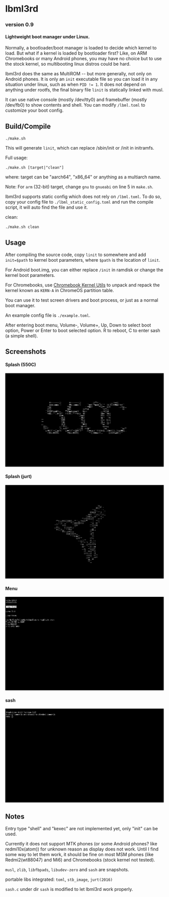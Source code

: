 # lbml3rd
### version 0.9

#### Lightweight boot manager under Linux.

Normally, a bootloader/boot manager is loaded to decide which kernel to load.
But what if a kernel is loaded by bootloader first?
Like, on ARM Chromebooks or many Android phones,
you may have no choice but to use the stock kernel, so multibooting linux distros could be hard.

lbml3rd does the same as MultiROM -- but more generally, not only on Android phones.
It is only an `init` executable file so you can load it in any situation under linux, such as when `PID != 1`.
It does not depend on anything under rootfs, the final binary file `linit` is statically linked with musl.

It can use native console (mostly /dev/tty0) and framebuffer (mostly /dev/fb0) to show contents and shell.
You can modify `/lbml.toml` to customize your boot config.

## Build/Compile

```shell
./make.sh
```

This will generate `linit`, which can replace /sbin/init or /init in initramfs.

Full usage:

```shell
./make.sh [target|"clean"]
```
where: target can be "aarch64", "x86_64" or anything as a multiarch name.

Note: For `arm` (32-bit) target, change `gnu` to `gnueabi` on line 5 in `make.sh`.

lbml3rd supports static config which does not rely on `/lbml.toml`.
To do so, copy your config file to `./lbml_static_config.toml` and run the compile script,
it will auto find the file and use it.

clean:
```shell
./make.sh clean
```

## Usage

After compiling the source code, copy `linit` to somewhere and add `init=$path` to kernel boot parameters,
where `$path` is the location of `linit`.

For Android boot.img, you can either replace `/init` in ramdisk or change the kernel boot parameters.

For Chromebooks, use [Chromebook Kernel Utils](https://github.com/drsn0w/chromebook_kernel_tools)
to unpack and repack the kernel known as `KERN-A` in ChromeOS partition table.

You can use it to test screen drivers and boot process, or just as a normal boot manager.

An example config file is `./example.toml`.

After entering boot menu,
Volume-, Volume+, Up, Down to select boot option, Power or Enter to boot selected option.
R to reboot, C to enter sash (a simple shell).

## Screenshots

#### Splash (550C)

![](docs/splash_550c.png)

#### Splash (jurt)

![](docs/splash_jurt.png)

#### Menu

![](docs/menu.png)

#### sash
![](docs/sash.png)

## Notes

Entry type "shell" and "kexec" are not implemented yet, only "init" can be used.

Currently it does not support MTK phones (or some Android phones? like redmi10x(atom)) for unknown reason as display does not work.
Until I find some way to let them work, it should be fine on most MSM phones (like Redmi2(wt88047) and Mi6)
and Chromebooks (stock kernel not tested).

`musl`, `zlib`, `libfbpads`, `libudev-zero` and `sash` are snapshots.

portable libs integrated: `toml`, `stb_image`, `jurt(2016)`

`sash.c` under dir `sash` is modified to let lbml3rd work properly.

